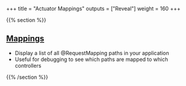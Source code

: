 +++
title = "Actuator Mappings"
outputs = ["Reveal"]
weight = 160
+++

{{% section %}}

## [Mappings](https://docs.spring.io/spring-boot/api/rest/actuator/mappings.html)

- Display a list of all @RequestMapping paths in your application
- Useful for debugging to see which paths are mapped to which controllers

{{% /section %}}

